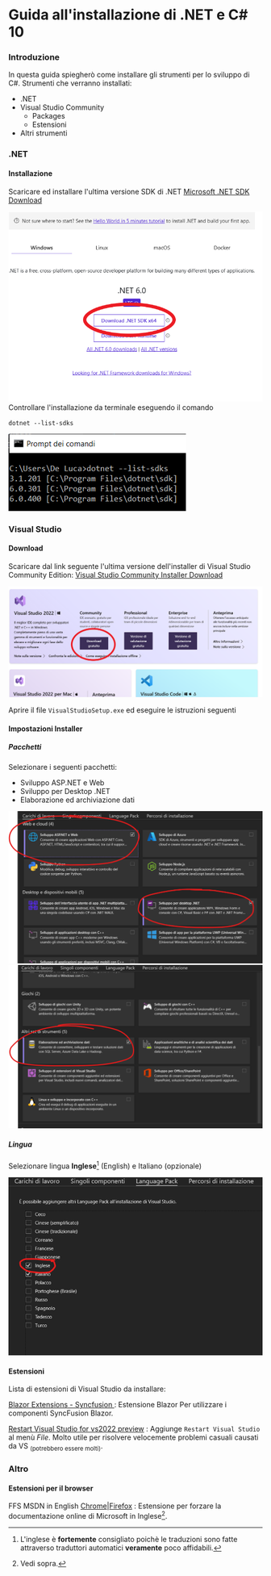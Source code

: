 # Guida all'installazione di .NET e C# 10

### Introduzione

In questa guida spiegherò come installare gli strumenti per lo sviluppo di C#.
Strumenti che verranno installati:

* .NET
* Visual Studio Community
  * Packages
  * Estensioni
* Altri strumenti
### .NET

#### Installazione

Scaricare ed installare l'ultima versione SDK di .NET
[Microsoft .NET SDK Download](https://dotnet.microsoft.com/en-us/download)

![ ](images/dotnet_sdk_download.png)
Controllare l'installazione da terminale eseguendo il comando

```batch
dotnet --list-sdks
```

![ ](images/cmd_list_dotnet_sdk.png)

### Visual Studio

#### Download

Scaricare dal link seguente l'ultima versione dell'installer di Visual Studio Community Edition:
[Visual Studio Community Installer Download](https://visualstudio.microsoft.com/it/downloads/)

![ ](images/visual_studio_download.png)

Aprire il file `VisualStudioSetup.exe` ed eseguire le istruzioni seguenti

#### Impostazioni Installer

##### Pacchetti

Selezionare i seguenti pacchetti:

* Sviluppo ASP.NET e Web
* Sviluppo per Desktop .NET
* Elaborazione ed archiviazione dati

![ ](images/pacchetti_installer_vs1.png)
![ ](images/pacchetti_installer_vs2.png)

##### Lingua

Selezionare lingua **Inglese**[^1] (English) e Italiano (opzionale)

![](images/lingua_installer_vs.png)

#### Estensioni

Lista di estensioni di Visual Studio da installare:

[Blazor Extensions - Syncfusion ](https://marketplace.visualstudio.com/items?itemName=SyncfusionInc.BlazorVSExtension)
: Estensione Blazor Per utilizzare i componenti SyncFusion Blazor.

[Restart Visual Studio for vs2022 preview](https://marketplace.visualstudio.com/items?itemName=pedoc.RestartVisualStudioforvs2022preview)
: Aggiunge `Restart Visual Studio` al menù _File_. Molto utile per risolvere velocemente problemi casuali causati da VS <sub>(potrebbero essere molti)</sub>.

### Altro

#### Estensioni per il browser

FFS MSDN in English [Chrome](https://chrome.google.com/webstore/detail/ffs-msdn-in-english/ddaknggefjjgpnlhiejepbiplceedmfl)|[Firefox](https://addons.mozilla.org/en-US/firefox/addon/ffs-msdn-in-english/)
: Estensione per forzare la documentazione online di Microsoft in Inglese[^2].

[^1]: L'inglese è **fortemente** consigliato poichè le traduzioni sono fatte attraverso traduttori automatici **veramente** poco affidabili.

[^2]: Vedi sopra.

